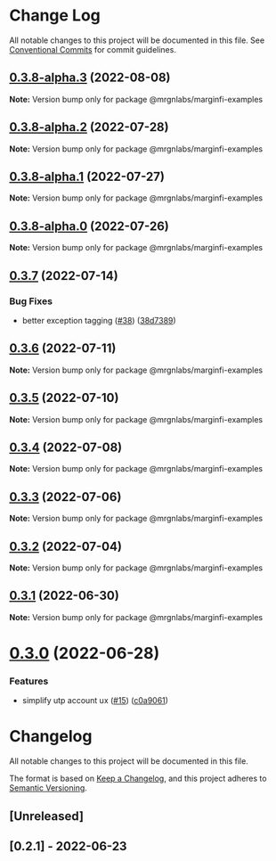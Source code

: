# Change Log

All notable changes to this project will be documented in this file.
See [Conventional Commits](https://conventionalcommits.org) for commit guidelines.

## [0.3.8-alpha.3](https://github.com/mrgnlabs/marginfi-sdk/compare/@mrgnlabs/marginfi-examples@0.3.8-alpha.2...@mrgnlabs/marginfi-examples@0.3.8-alpha.3) (2022-08-08)

**Note:** Version bump only for package @mrgnlabs/marginfi-examples





## [0.3.8-alpha.2](https://github.com/mrgnlabs/marginfi-sdk/compare/@mrgnlabs/marginfi-examples@0.3.8-alpha.1...@mrgnlabs/marginfi-examples@0.3.8-alpha.2) (2022-07-28)

**Note:** Version bump only for package @mrgnlabs/marginfi-examples





## [0.3.8-alpha.1](https://github.com/mrgnlabs/marginfi-sdk/compare/@mrgnlabs/marginfi-examples@0.3.8-alpha.0...@mrgnlabs/marginfi-examples@0.3.8-alpha.1) (2022-07-27)

**Note:** Version bump only for package @mrgnlabs/marginfi-examples





## [0.3.8-alpha.0](https://github.com/mrgnlabs/marginfi-sdk/compare/@mrgnlabs/marginfi-examples@0.3.7...@mrgnlabs/marginfi-examples@0.3.8-alpha.0) (2022-07-26)

**Note:** Version bump only for package @mrgnlabs/marginfi-examples





## [0.3.7](https://github.com/mrgnlabs/marginfi-sdk/compare/@mrgnlabs/marginfi-examples@0.3.6...@mrgnlabs/marginfi-examples@0.3.7) (2022-07-14)


### Bug Fixes

* better exception tagging ([#38](https://github.com/mrgnlabs/marginfi-sdk/issues/38)) ([38d7389](https://github.com/mrgnlabs/marginfi-sdk/commit/38d7389e60689d99b3a281b5a2a02ddd15344421))





## [0.3.6](https://github.com/mrgnlabs/marginfi-sdk/compare/@mrgnlabs/marginfi-examples@0.3.5...@mrgnlabs/marginfi-examples@0.3.6) (2022-07-11)

**Note:** Version bump only for package @mrgnlabs/marginfi-examples





## [0.3.5](https://github.com/mrgnlabs/marginfi-sdk/compare/@mrgnlabs/marginfi-examples@0.3.4...@mrgnlabs/marginfi-examples@0.3.5) (2022-07-10)

**Note:** Version bump only for package @mrgnlabs/marginfi-examples





## [0.3.4](https://github.com/mrgnlabs/marginfi-sdk/compare/@mrgnlabs/marginfi-examples@0.3.3...@mrgnlabs/marginfi-examples@0.3.4) (2022-07-08)

**Note:** Version bump only for package @mrgnlabs/marginfi-examples





## [0.3.3](https://github.com/mrgnlabs/marginfi-sdk/compare/@mrgnlabs/marginfi-examples@0.3.2...@mrgnlabs/marginfi-examples@0.3.3) (2022-07-06)

**Note:** Version bump only for package @mrgnlabs/marginfi-examples





## [0.3.2](https://github.com/mrgnlabs/marginfi-sdk/compare/@mrgnlabs/marginfi-examples@0.3.1...@mrgnlabs/marginfi-examples@0.3.2) (2022-07-04)

**Note:** Version bump only for package @mrgnlabs/marginfi-examples





## [0.3.1](https://github.com/mrgnlabs/marginfi-sdk/compare/@mrgnlabs/marginfi-examples@0.3.0...@mrgnlabs/marginfi-examples@0.3.1) (2022-06-30)

**Note:** Version bump only for package @mrgnlabs/marginfi-examples





# [0.3.0](https://github.com/mrgnlabs/marginfi-sdk/compare/@mrgnlabs/marginfi-examples@0.2.1...@mrgnlabs/marginfi-examples@0.3.0) (2022-06-28)


### Features

* simplify utp account ux ([#15](https://github.com/mrgnlabs/marginfi-sdk/issues/15)) ([c0a9061](https://github.com/mrgnlabs/marginfi-sdk/commit/c0a9061b089c4c7f9017ba808f375833113a881d))





# Changelog

All notable changes to this project will be documented in this file.

The format is based on [Keep a Changelog](https://keepachangelog.com/en/1.0.0/),
and this project adheres to [Semantic Versioning](https://semver.org/spec/v2.0.0.html).

## [Unreleased]

## [0.2.1] - 2022-06-23

